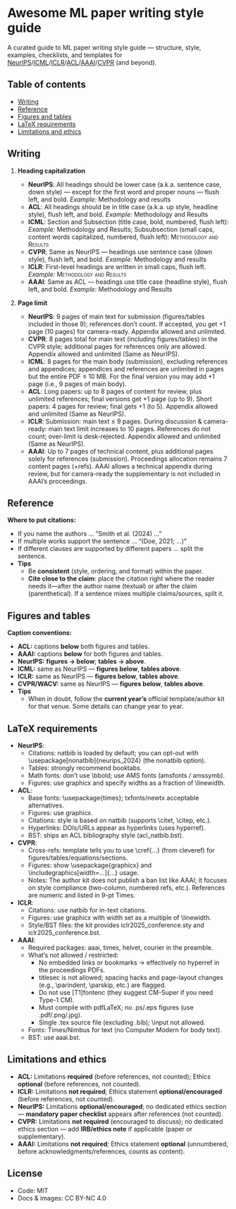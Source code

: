 # Awesome ML paper writing style guide

A curated guide to ML paper writing style guide — structure, style, examples, checklists, and templates for [NeurIPS](https://www.overleaf.com/latex/templates/neurips-2024/tpsbbrdqcmsh.pdf)/[ICML](https://www.overleaf.com/latex/templates/icml2025-template/dhxrkcgkvnkt.pdf)/[ICLR](https://www.overleaf.com/latex/templates/template-for-iclr-2025-conference-submission/gqzkdyycxtvt.pdf)/[ACL](https://www.overleaf.com/latex/templates/association-for-computational-linguistics-acl-conference/jvxskxpnznfj.pdf)/[AAAI](https://www.overleaf.com/latex/templates/aaai-press-latex-template/jymjdgdpdmxp.pdf)/[CVPR](https://www.overleaf.com/latex/templates/cvpr-2022-author-kit/qbmjsdxryffn.pdf) (and beyond).

## Table of contents
- [Writing](#writing)
- [Reference](#reference)
- [Figures and tables](#figures-and-tables)
- [LaTeX requirements](#latex-requirements)
- [Limitations and ethics](#limitations-and-ethics)

## Writing

1. **Heading capitalization**
   - **NeurIPS**: All headings should be lower case (a.k.a. sentence case, down style) — except for the first word and proper nouns — flush left, and bold. *Example:* Methodology and results
   - **ACL**: All headings should be in title case (a.k.a. up style, headline style), flush left, and bold. *Example:* Methodology and Results
   - **ICML**: Section and Subsection (title case, bold, numbered, flush left): *Example:* Methodology and Results; Subsubsection (small caps, content words capitalized, numbered, flush left): <span style="font-variant: small-caps;">Methodology and Results</span> 
   - **CVPR**: Same as NeurIPS — headings use sentence case (down style), flush left, and bold. *Example:* Methodology and results
   - **ICLR**: First-level headings are written in small caps, flush left. *Example:* <span style="font-variant: small-caps;">Methodology and Results</span>
   - **AAAI**: Same as ACL — headings use title case (headline style), flush left, and bold. *Example:* Methodology and Results
  
2. **Page limit**
   - **NeurIPS**: 9 pages of main text for submission (figures/tables included in those 9); references don’t count. If accepted, you get +1 page (10 pages) for camera-ready. Appendix allowed and unlimited.
   - **CVPR**: 8 pages total for main text (including figures/tables) in the CVPR style; additional pages for references only are allowed. Appendix allowed and unlimited (Same as NeurIPS).
   - **ICML**: 8 pages for the main body (submission), excluding references and appendices; appendices and references are unlimited in pages but the entire PDF ≤ 10 MB. For the final version you may add +1 page (i.e., 9 pages of main body).
   - **ACL**: Long papers: up to 8 pages of content for review, plus unlimited references; final versions get +1 page (up to 9). Short papers: 4 pages for review; final gets +1 (to 5). Appendix allowed and unlimited (Same as NeurIPS).
   - **ICLR**: Submission: main text ≤ 9 pages. During discussion & camera-ready: main text limit increases to 10 pages. References do not count; over-limit is desk-rejected. Appendix allowed and unlimited (Same as NeurIPS).
   - **AAAI**: Up to 7 pages of technical content, plus additional pages solely for references (submission). Proceedings allocation remains 7 content pages (+refs). AAAI allows a technical appendix during review, but for camera-ready the supplementary is not included in AAAI’s proceedings. 

## Reference

**Where to put citations:**
   - If you name the authors … “Smith et al. (2024) …”
   - If multiple works support the sentence … “(Doe, 2021; …)”
   - If different clauses are supported by different papers … split the sentence.
   - **Tips**
     - Be **consistent** (style, ordering, and format) within the paper.
     - **Cite close to the claim**: place the citation right where the reader needs it—after the author name (textual) or after the claim (parenthetical). If a sentence mixes multiple claims/sources, split it.
    
## Figures and tables

**Caption conventions:**
   - **ACL:** captions **below** both figures and tables.
   - **AAAI:** captions **below** for both figures and tables. 
   - **NeurIPS:** **figures → below**; **tables → above**.
   - **ICML:** same as NeurIPS — **figures below**, **tables above**. 
   - **ICLR:** same as NeurIPS — **figures below**, **tables above**. 
   - **CVPR/WACV:** same as NeurIPS — **figures below**, **tables above**. 
   - **Tips**
        - When in doubt, follow the **current year’s** official template/author kit for that venue. Some details can change year to year.

## LaTeX requirements
- **NeurIPS**:
	- Citations: natbib is loaded by default; you can opt-out with \usepackage[nonatbib]{neurips_2024} (the nonatbib option). 
	- Tables: strongly recommend booktabs. 
	- Math fonts: don’t use \bbold; use AMS fonts (amsfonts / amssymb). 
	- Figures: use graphicx and specify widths as a fraction of \linewidth. 
- **ACL**:
	- Base fonts: \usepackage{times}; txfonts/newtx acceptable alternatives. 
	- Figures: use graphicx. 
	- Citations: style is based on natbib (supports \citet, \citep, etc.). 
	- Hyperlinks: DOIs/URLs appear as hyperlinks (uses hyperref). 
	- BST: ships an ACL bibliography style (acl_natbib.bst). 
- **CVPR**:
	- Cross-refs: template tells you to use \cref{...} (from cleveref) for figures/tables/equations/sections. 
	- Figures: show \usepackage{graphicx} and \includegraphics[width=...]{...} usage. 
	- Notes: The author kit does not publish a ban list like AAAI; it focuses on style compliance (two-column, numbered refs, etc.). References are numeric and listed in 9-pt Times. 
- **ICLR**:
	- Citations: use natbib for in-text citations. 
	- Figures: use graphicx with width set as a multiple of \linewidth. 
	- Style/BST files: the kit provides iclr2025_conference.sty and iclr2025_conference.bst. 
- **AAAI**:
	- Required packages: aaai, times, helvet, courier in the preamble. 
	- What’s not allowed / restricted:
		- No embedded links or bookmarks → effectively no hyperref in the proceedings PDFs. 
		- titlesec is not allowed; spacing hacks and page-layout changes (e.g., \parindent, \parskip, etc.) are flagged. 
		- Do not use [T1]fontenc (they suggest CM-Super if you need Type-1 CM). 
		- Must compile with pdfLaTeX; no .ps/.eps figures (use .pdf/.png/.jpg). 
		- Single .tex source file (excluding .bib); \input not allowed. 
	- Fonts: Times/Nimbus for text (no Computer Modern for body text). 
	- BST: use aaai.bst.

## Limitations and ethics

   - **ACL:** Limitations **required** (before references, not counted); Ethics **optional** (before references, not counted).  
   - **ICLR:** Limitations **not required**; Ethics statement **optional/encouraged** (before references, not counted).  
   - **NeurIPS:** Limitations **optional/encouraged**; no dedicated ethics section — **mandatory paper checklist** appears after references (not counted).  
   - **CVPR:** Limitations **not required** (encouraged to discuss); no dedicated ethics section — add **IRB/ethics note** if applicable (paper or supplementary).  
   - **AAAI:** Limitations **not required**; Ethics statement **optional** (unnumbered, before acknowledgments/references, counts as content).  

## License
- Code: MIT
- Docs & images: CC BY-NC 4.0
